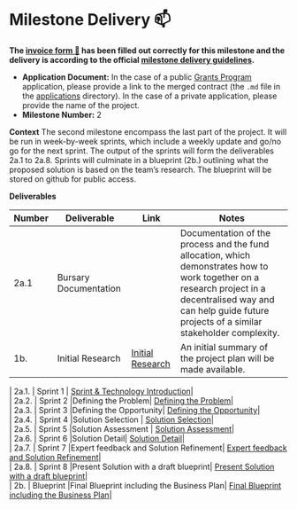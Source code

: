 # Milestone Delivery :mailbox:

**The [invoice form :pencil:](https://docs.google.com/forms/d/e/1FAIpQLSfmNYaoCgrxyhzgoKQ0ynQvnNRoTmgApz9NrMp-hd8mhIiO0A/viewform) has been filled out correctly for this milestone and the delivery is according to the official [milestone delivery guidelines](https://github.com/w3f/Grants-Program/blob/master/docs/milestone-deliverables-guidelines.md).**  

* **Application Document:** In the case of a public [Grants Program](https://github.com/w3f/Grants-Program) application, please provide a link to the merged contract (the `.md` file in the [applications](https://github.com/w3f/Grants-Program/tree/master/applications) directory). In the case of a private application, please provide the name of the project. 
* **Milestone Number:** 2

**Context**
The second milestone encompass the last part of the project. It will be run in week-by-week sprints, which include a weekly update and go/no go for the next sprint. The output of the sprints will form the deliverables 2a.1 to 2a.8. Sprints will culminate in a blueprint (2b.) outlining what the proposed solution is based on the team’s research. The blueprint will be stored on github for public access. 

**Deliverables**

| Number | Deliverable | Link | Notes |
| ------------- | ------------- | ------------- |------------- |
| 2a.1 | Bursary Documentation | | Documentation of the process and the fund allocation, which demonstrates how to work together on a research project in a decentralised way and can help guide future projects of a similar stakeholder complexity.| 
| 1b.  | Initial Research |[Initial Research](https://github.com/CogencyWeb3/Web3MediaPilot/blob/main/Deliverables/Cogency-Deliverable_1b.md)| An initial summary of the project plan will be made available.| 


| 2a.1. | Sprint 1   | [Sprint & Technology Introduction](https://github.com/CogencyWeb3/Web3MediaPilot/blob/main/Deliverables/Cogency-Deliverable_2a1.md)|    
| 2a.2. | Sprint 2   |Defining the Problem| [Defining the Problem](https://github.com/CogencyWeb3/Web3MediaPilot/blob/main/Deliverables/Cogency-Deliverable_2a2.md)|   
| 2a.3. | Sprint 3   |Defining the Opportunity| [Defining the Opportunity](https://github.com/CogencyWeb3/Web3MediaPilot/blob/main/Deliverables/Cogency-Deliverable_2a3.md)|   
| 2a.4. | Sprint 4   |Solution Selection | [Solution Selection](https://github.com/CogencyWeb3/Web3MediaPilot/blob/main/Deliverables/Cogency-Deliverable_2a4.md)|   
| 2a.5. | Sprint 5   |Solution Assessment | [Solution Assessment](https://github.com/CogencyWeb3/Web3MediaPilot/blob/main/Deliverables/Cogency-Deliverable_2a5.md)|   
| 2a.6. | Sprint 6   |Solution Detail| [Solution Detail](https://github.com/CogencyWeb3/Web3MediaPilot/blob/main/Deliverables/Cogency-Deliverable_2a6.md)|   
| 2a.7. | Sprint 7   |Expert feedback and Solution Refinement| [Expert feedback and Solution Refinement](https://github.com/CogencyWeb3/Web3MediaPilot/blob/main/Deliverables/Cogency-Deliverable_2a7.md)|   
| 2a.8. | Sprint 8   |Present Solution with a draft blueprint| [Present Solution with a draft blueprint](https://github.com/CogencyWeb3/Web3MediaPilot/blob/main/Deliverables/Cogency-Deliverable_2a8.md)|   
| 2b.   | Blueprint  |Final Blueprint including the Business Plan| [Final Blueprint including the Business Plan](https://github.com/CogencyWeb3/Web3MediaPilot/blob/main/Deliverables/Cogency-Deliverable_2b.md)|   
